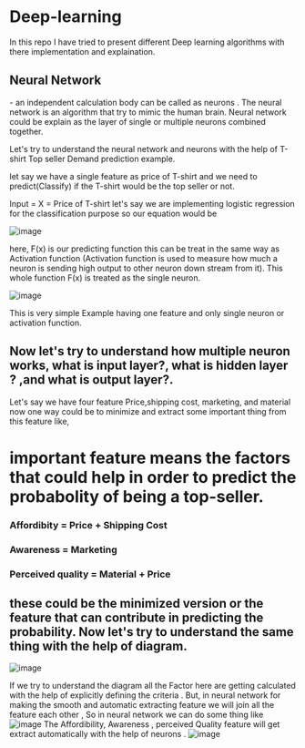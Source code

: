 # Deep-learning
In this repo I have tried to present different Deep learning algorithms with there implementation and explaination.

<h2>Neural Network</h2>
  - an independent calculation body can be called as neurons . The neural network is an algorithm that try to mimic the human brain. Neural network could be explain as the layer of single or multiple neurons combined together. 
  
Let's try to understand the neural network and neurons with the help of T-shirt Top seller Demand prediction example.
 
let say we have a single feature as price of T-shirt and we need to predict(Classify) if the T-shirt would be the top seller or not. 

Input = X = Price of T-shirt
let's say we are implementing logistic regression  for the classification purpose so our equation would be

![image](https://user-images.githubusercontent.com/96487589/188705659-b839c176-a784-4d1d-b006-f79c7804cf52.png)

here, F(x) is our predicting function this can be treat in the same way as Activation function (Activation function is used to measure how much a neuron is sending high output to other neuron down stream from it). 
This whole function F(x) is treated as the single neuron.

![image](https://user-images.githubusercontent.com/96487589/188706735-b99ab55c-1e42-4cb7-b252-a2a9731cd1cc.png)


This is very simple Example having one feature and only single neuron or activation function.


## Now let's try to understand how multiple neuron works, what is input layer?, what is hidden layer ? ,and what is output layer?.

Let's say we have four feature Price,shipping cost, marketing, and material now one way could be to minimize and extract some important thing from this feature like,
# important feature means the factors that could help in order to predict the probabolity of being a top-seller.
  ### Affordibity = Price + Shipping Cost
  ### Awareness  = Marketing
  ### Perceived quality = Material + Price
  
 ## these could be the minimized version or the feature that can contribute in predicting the probability. Now let's try to understand the same thing with the help of diagram.
 ![image](https://user-images.githubusercontent.com/96487589/188709981-56875b34-f0b2-44ae-8c65-7f1359f40572.png)

If we try to understand the diagram all the Factor here are getting calculated with the help of explicitly defining the criteria . But, in neural network for making the smooth and automatic extracting feature we will join all the feature each other , So in neural network we can do some thing like
![image](https://user-images.githubusercontent.com/96487589/188710943-766c5401-2fc3-4e51-8cc7-8e352c879ee1.png)
The Affordibility, Awareness , perceived Quality feature will get extract automatically with the help of neurons .
![image](https://user-images.githubusercontent.com/96487589/188712480-4b113d57-dc17-4c67-9ba5-cffdc58b7b1e.png)
